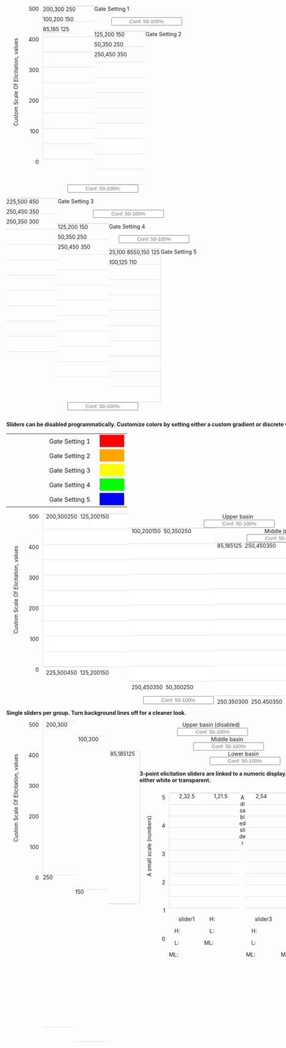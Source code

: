 
  <head>
    <link rel="stylesheet" type="text/css" href="https://code.jquery.com/ui/1.12.1/themes/base/jquery-ui.css"/>
    <script src="https://code.jquery.com/jquery-1.12.4.js"></script>
    <script src="https://code.jquery.com/ui/1.12.1/jquery-ui.js"></script>
    <script>
      function fourpointslider( id ) {
        // setup highlow range
          $( id + " .sliderpod" ).each(function( i ) {
             $(this).find( ".fourpointslider-vertical .highlow" ).each(function( j ) {
                // read initial values from markup and remove that
                var values = $( this ).text().split(',').map(Number);
                var min = parseFloat( $( this ).data("min") );
                var max = parseFloat( $( this ).data("max") );
                var step = parseFloat( $( this ).data("step") );
                var disab = $( this ).data("disabled");
                var disabled = (disab === 'TRUE' || disab === 'true' || disab === 1 || disab === '1' || disab === true);
                $( this ).empty().slider({
                  range: true,
                  min: min,
                  max: max,
                  step: step,
                  values: values,
                  animate: true,
                  disabled: disabled,
                  orientation: "vertical",
                  slide: function(event, ui) {
                    var ml = $(id + "ml" + i + "_" + j ).slider( "value");
                    if(ui.values[1] < ml | ui.values[0] > ml){
                       return false;
                    } else {
                      return ui.values;
                    }
                  },
                  stop: function(event, ui) {}
              });
            });
          });
          // setup ml point
          $( id + " .sliderpod" ).each(function( i ) {
              $(this).find( ".fourpointslider-vertical .ml" ).each(function( j ) {
                // read initial values from markup and remove that
                var value = parseFloat( $( this ).text() );
                var min = parseFloat( $( this ).data("min") );
                var max = parseFloat( $( this ).data("max") );
                var step = parseFloat( $( this ).data("step") );
                var disab = $( this ).data("disabled");
                var disabled = (disab === 'TRUE' || disab === 'true' || disab === 1 || disab === '1' || disab === true);
                $( this ).empty().slider({
                  value: value,
                  min: min,
                  max: max,
                  step: step,
                  animate: true,
                  disabled: disabled,
                  orientation: "vertical",
                  slide: function(event, ui) {
                    var high = $(id + "highlow" + i + "_" + j ).slider( "values", 1);
                    var low =  $(id + "highlow" + i + "_" + j ).slider( "values", 0);
                    if(ui.value > high | ui.value < low){
                       return false;
                    } else {
                      return ui.value;
                    }
                  },
                  stop: function(event, ui) {}
                });
             });
          });
        };
        function threepointslider( id ) {
        // setup highlow range
        $( id + " > span > span > .highlow" ).each(function( index ) {
          // read initial values from markup and remove that
          var values =  $( this ).text().split(',').map(Number);
          var minval = parseFloat( $( this ).data("min") );
          var maxval = parseFloat( $( this ).data("max") );
          var stepval = parseFloat( $( this ).data("step") );
          var disab = $( this ).data("disabled");
          var disabled = (disab === 'true' || disab === 1 || disab === '1' || disab === true);
          $( this ).empty().slider({
            range: true,
            min: minval,
            max: maxval,
            step: stepval,
            values: values,
            animate: true,
            disabled: disabled,
            orientation: "vertical",
            slide: function(event, ui) { 
              $( id + " .hlabel" + index ).html( $( id + "highlow" + index ).slider( "values", 1 ) );
              $( id + " .llabel" + index ).html( $( id + "highlow" + index ).slider( "values", 0 ) );
              var ml = $(id + "ml" + index ).slider( "value");
              if(ui.values[1] < ml | ui.values[0] > ml){
                 return false;
              } else {
                return ui.values;
              }
            },
            stop: function(event, ui) {},
            change: function(event, ui) {
              $( id + " .hlabel" + index ).html( $( id + "highlow" + index ).slider( "values", 1 ) );
              $( id + " .llabel" + index ).html( $( id + "highlow" + index ).slider( "values", 0 ) );
            }
          });
          $( id + " .hlabel" + index ).html( $( id + "highlow" + index ).slider( "values", 1 ) );
          $( id + " .llabel" + index ).html( $( id + "highlow" + index ).slider( "values", 0 ) );
        });
        // setup ml point
        $( id + " > span > span > .ml" ).each(function( index ) {
          // read initial values from markup and remove that
          var value = parseFloat( $( this ).text() );
          var minval = parseFloat( $( this ).data("min") );
          var maxval = parseFloat( $( this ).data("max") );
          var stepval = parseFloat( $( this ).data("step") );
          var disab = $( this ).data("disabled");
          var disabled = (disab === 'true' || disab === 1 || disab === '1' || disab === true);
          $( this ).empty().slider({
            value: value,
            min: minval,
            max: maxval,
            step: stepval,
            animate: true,
            disabled: disabled,
            orientation: "vertical",
            slide: function(event, ui) { 
              $( id + " .mllabel" + index ).html( $( id + "ml" + index ).slider( "value" ) );
              var high = $(id + "highlow" + index ).slider( "values", 1);
              var low =  $(id + "highlow" + index ).slider( "values", 0);
              if(ui.value > high | ui.value < low){
                 return false;
              } else {
                return ui.value;
              }
            },
            stop: function(event, ui) {},
            change: function(event, ui) {
              $( id + " .mllabel" + index ).html( $( id + "ml" + index ).slider( "value" ) );
            }
          });
          $( id + " .mllabel" + index ).html( $( id + "ml" + index ).slider( "value" ) );
        });
      };
    </script>
    <style>
      .text-bold {
        font-weight:bold;
      }
      
      table, td {
        border: none;
      }
      
      /*.threepointslider {*/
      /*  padding:1em;*/
      /*  border: 1px solid gray;*/
      /*}*/
      .threepointslider-vertical {
        float:left;
        border-bottom: 1px solid #ddd;
        margin-bottom: 8px;
      }
      .threepointslider-vertical-axis {
        float:left
      }
      .threepointslider > span {
        float:left;
      }
      .threepointslider .x-axislabel {
        text-align:center;
      }
      .threepointslider > span > p {
        clear:both;
        width:6em;
      }
      .threepointslider > span > p > input {
        width:3em;
      }
      .threepointslider .highlow {
        height:300px; 
        float:left; 
        margin:0px 0px 0px 25px;
      }
      /*    #eq > span > .highlow.ui-slider-vertical { */
      /*      width: 0.4em;*/
      /*    }*/
      .threepointslider .highlow .ui-slider-range { 
      /*  background: #729fcf !important; */
        width: 1em !important;
      }
      .threepointslider .highlow .ui-slider-handle { 
        border-color: #729fcf !important; 
      /*      border-radius: 0.7em;*/
      /*      width: 1.4em;*/
      /*      height:1.4em;*/
        border-radius: 0.1em !important;
        width: 1.25em !important;
        height:0.4em !important;
        margin-bottom: -.3em !important;
      }

      .threepointslider .ml {
        height:300px; 
        float:left; 
        margin:0px;
      }
      .threepointslider .ml.ui-slider-vertical { 
        border: none !important;
        background: transparent !important;
      }
      .ml > .ui-slider-handle { 
        width: 0 !important;
        height: 0 !important; 
        border-top: 0.7em solid transparent !important; 
        border-right: 1.4em solid red !important; 
        border-bottom: 0.7em solid transparent !important;
        border-left: 0em solid transparent !important;
        border-radius:0 !important;
        background:transparent !important;
        margin-bottom: -0.8em !important;
      }

      .threepointslider-vertical-ylab {
          margin: 0px 0px 0px 16px;
          float: left;
          width: 3em;
      }

      .threepointslider-vertical-ylab p {
          -ms-transform: rotate(270deg); /* IE 9 */
          -webkit-transform: rotate(270deg); /* Safari 3-8 */
          transform: rotate(270deg);
          margin: 0;
          text-align: center;
      }

      /*###############################*/
      /*Grouped sliders*/
      /*###############################*/
      .sliderpod {
        float:left;
      }

      .fourpointslider-vertical {
        float:left;
        border-bottom: 1px solid #ddd;
        margin-bottom: 8px;
      }
      .fourpointslider-vertical-axis {
        float:left
      }
      .fourpointslider-input > span {
        float:left;
      }
      .fourpointslider-input .x-axislabel {
        padding: 0px 8px;
        text-align:center;
        margin:0px;
      }
      .fourpointslider-input > span > p {
        clear:both;
      }
      .fourpointslider-input > span > p > input {
        max-width: 9em;
        width: 100%;
      }
      .fourpointslider-input .highlow {
        float:left; 
        margin:-1px 0px 0px 8px;
      }
      .fourpointslider-input .ml {
        float:left; 
        margin:-1px 0px 0px 0px;
      }
      .fourpointslider-input .ml.ui-slider-vertical { 
        border: none !important;
        background: transparent !important;
      }
      .fourpointslider-input > span > .sliderpod > span > .ml > .ui-slider-handle { 
        width: 0; 
        height: 0; 
        border-top: 0.7em solid transparent; 
        border-right: 1.4em solid red; 
        border-bottom: 0.7em solid transparent;
        border-left: 0em solid transparent;
        border-radius:0;
        background:transparent;
        margin-bottom: -0.8em;
      }
      .fourpointslider-input > span > .sliderpod > .fourpointslider-vertical > .highlow > .ui-slider-range { 
        width: 1em;
      }
      /*.fourpointslider-input .highlow.fourpointslider0 .ui-slider-range { */
      /*  background: #003366; */
      /*}*/
      /*.fourpointslider-input .highlow.fourpointslider1 .ui-slider-range { */
      /*  background: #66b3ff; */
      /*}*/
      /*.fourpointslider-input .highlow.fourpointslider2 .ui-slider-range { */
      /*  background: #9966ff; */
      /*}*/
      /*.fourpointslider-input .highlow.fourpointslider3 .ui-slider-range { */
      /*  background: #800080; */
      /*}*/
      /*.fourpointslider-input .highlow.fourpointslider4 .ui-slider-range { */
      /*  background: #f4c441; */
      /*}*/
      /*.fourpointslider-input .highlow.fourpointslider5 .ui-slider-range { */
      /*  background: #f46d41; */
      /*}*/
      /*.fourpointslider-input .highlow.fourpointslider6 .ui-slider-range { */
      /*  background: #f44141; */
      /*}*/
      /*.fourpointslider-input .highlow.fourpointslider7 .ui-slider-range { */
      /*  background: #f441a6; */
      /*}*/
      .fourpointslider-input  > span > .sliderpod > .fourpointslider-vertical > .highlow > .ui-slider-handle { 
        border-color: #729fcf; 
        border-radius: 0.1em;
        width: 1.25em;
        height:0.4em;
        margin-bottom: -.3em;
      }
      .fourpointslider-input  > span > .sliderpod {
          float:left;
          margin-top:10px;
          margin-bottom:20px;
          padding: 0em 1.5em;
      }
      .fourpointslider-input p {
          margin:0px;
      }
      .fourpointslider-vertical-axis p {
          margin:0px;
      }

      .fourpointslider-vertical-ylab {
          margin: 0px 0px 0px 16px;
          float: left;
          width: 3em;
      }

      .fourpointslider-vertical-ylab p {
          -ms-transform: rotate(270deg); /* IE 9 */
          -webkit-transform: rotate(270deg); /* Safari 3-8 */
          transform: rotate(270deg);
          margin: 0;
          text-align: center;
      }
    </style>
  </head>

  <body>
    <div class="container-fluid">
      <h2 style="text-align:center;">Input Sliders For Expert Elicitation</h2>
      <div class="row">
        <div class="col-sm-8" style="min-width:900px;">
          <p class="text-bold">4-point elicitation with repeating grouped categories: Each element on the x-axis contains any number of sub-elements (provided all elements have the same number of sub-elements).</p>
          <p class="text-bold">Default colors are a blue gradient. The ML cannot move beyond the H or L and vice-versa.</p>
          <div id="byGate" type="fourpointslider" style="" class="fourpointslider-input">
            <table>
              <tr>
                <td style="padding:0em 1em 0em 7em;">Upper basin</td>
                <td>
                  <div style="padding:8px;height:1em;width:3em;background-color:#0044B2;"></div>
                </td>
              </tr>
              <tr>
                <td style="padding:0em 1em 0em 7em;">Middle basin</td>
                <td>
                  <div style="padding:8px;height:1em;width:3em;background-color:#638DD2;"></div>
                </td>
              </tr>
              <tr>
                <td style="padding:0em 1em 0em 7em;">Lower basin</td>
                <td>
                  <div style="padding:8px;height:1em;width:3em;background-color:#C6D7F2;"></div>
                </td>
              </tr>
            </table>
            <style>#byGate .highlow.fourpointslider0 .ui-slider-range {background: #0044B2;}
    #byGate .highlow.fourpointslider1 .ui-slider-range {background: #638DD2;}
    #byGate .highlow.fourpointslider2 .ui-slider-range {background: #C6D7F2;}</style>
            <div class="fourpointslider-vertical-ylab" style="height:400px;">
              <p style="height:400px;width:400px;">Custom Scale Of Elicitation, values</p>
            </div>
            <div class="fourpointslider-vertical-axis" style="height:400px;">
              <div class="tick" style="height: 80px;padding-right:10px;text-align:right;">
                <p>500</p>
              </div>
              <div class="tick" style="height: 80px;padding-right:10px;text-align:right;">
                <p>400</p>
              </div>
              <div class="tick" style="height: 80px;padding-right:10px;text-align:right;">
                <p>300</p>
              </div>
              <div class="tick" style="height: 80px;padding-right:10px;text-align:right;">
                <p>200</p>
              </div>
              <div class="tick" style="height: 80px;padding-right:10px;text-align:right;">
                <p>100</p>
              </div>
              <div style="padding:0px 10px;text-align:right;">
                <p>0</p>
              </div>
            </div>
            <span style="width:9.6em;min-width:6em;">
              <span class="sliderpod" style="height:400px;width:9.6em;min-width:6em;background: repeating-linear-gradient(to bottom, #ddd, #ddd 1px, #00000000 1px, #00000000 10%);border-top:1px solid #ddd;border-bottom:1px solid #ddd;border-left:1px solid #ddd;">
                <span class="fourpointslider-vertical">
                  <span id="byGatehighlow0_0" class="highlow fourpointslider0" style="height:400px;" data-min="0" data-max="500" data-step="1" data-disabled="FALSE" data-name="Upper basin">200,300</span>
                  <span id="byGateml0_0" class="ml fourpointslider0" style="height:400px;" data-min="0" data-max="500" data-step="1" data-disabled="FALSE" data-name="Upper basin">250</span>
                </span>
                <span class="fourpointslider-vertical">
                  <span id="byGatehighlow0_1" class="highlow fourpointslider1" style="height:400px;" data-min="0" data-max="500" data-step="1" data-disabled="FALSE" data-name="Middle basin">100,200</span>
                  <span id="byGateml0_1" class="ml fourpointslider1" style="height:400px;" data-min="0" data-max="500" data-step="1" data-disabled="FALSE" data-name="Middle basin">150</span>
                </span>
                <span class="fourpointslider-vertical">
                  <span id="byGatehighlow0_2" class="highlow fourpointslider2" style="height:400px;" data-min="0" data-max="500" data-step="1" data-disabled="FALSE" data-name="Lower basin">85,185</span>
                  <span id="byGateml0_2" class="ml fourpointslider2" style="height:400px;" data-min="0" data-max="500" data-step="1" data-disabled="FALSE" data-name="Lower basin">125</span>
                </span>
              </span>
              <p class="x-axislabel">Gate Setting 1</p>
              <p style="text-align:center;">
                <input style="text-align:center;" type="text" placeholder="Conf: 50-100%"/>
              </p>
            </span>
            <span style="width:9.6em;min-width:6em;">
              <span class="sliderpod" style="height:400px;width:9.6em;min-width:6em;background: repeating-linear-gradient(to bottom, #ddd, #ddd 1px, #00000000 1px, #00000000 10%);border-top:1px solid #ddd;border-bottom:1px solid #ddd;">
                <span class="fourpointslider-vertical">
                  <span id="byGatehighlow1_0" class="highlow fourpointslider0" style="height:400px;" data-min="0" data-max="500" data-step="1" data-disabled="FALSE" data-name="Upper basin">125,200</span>
                  <span id="byGateml1_0" class="ml fourpointslider0" style="height:400px;" data-min="0" data-max="500" data-step="1" data-disabled="FALSE" data-name="Upper basin">150</span>
                </span>
                <span class="fourpointslider-vertical">
                  <span id="byGatehighlow1_1" class="highlow fourpointslider1" style="height:400px;" data-min="0" data-max="500" data-step="1" data-disabled="FALSE" data-name="Middle basin">50,350</span>
                  <span id="byGateml1_1" class="ml fourpointslider1" style="height:400px;" data-min="0" data-max="500" data-step="1" data-disabled="FALSE" data-name="Middle basin">250</span>
                </span>
                <span class="fourpointslider-vertical">
                  <span id="byGatehighlow1_2" class="highlow fourpointslider2" style="height:400px;" data-min="0" data-max="500" data-step="1" data-disabled="FALSE" data-name="Lower basin">250,450</span>
                  <span id="byGateml1_2" class="ml fourpointslider2" style="height:400px;" data-min="0" data-max="500" data-step="1" data-disabled="FALSE" data-name="Lower basin">350</span>
                </span>
              </span>
              <p class="x-axislabel">Gate Setting 2</p>
              <p style="text-align:center;">
                <input style="text-align:center;" type="text" placeholder="Conf: 50-100%"/>
              </p>
            </span>
            <span style="width:9.6em;min-width:6em;">
              <span class="sliderpod" style="height:400px;width:9.6em;min-width:6em;background: repeating-linear-gradient(to bottom, #ddd, #ddd 1px, #00000000 1px, #00000000 10%);border-top:1px solid #ddd;border-bottom:1px solid #ddd;">
                <span class="fourpointslider-vertical">
                  <span id="byGatehighlow2_0" class="highlow fourpointslider0" style="height:400px;" data-min="0" data-max="500" data-step="1" data-disabled="FALSE" data-name="Upper basin">225,500</span>
                  <span id="byGateml2_0" class="ml fourpointslider0" style="height:400px;" data-min="0" data-max="500" data-step="1" data-disabled="FALSE" data-name="Upper basin">450</span>
                </span>
                <span class="fourpointslider-vertical">
                  <span id="byGatehighlow2_1" class="highlow fourpointslider1" style="height:400px;" data-min="0" data-max="500" data-step="1" data-disabled="FALSE" data-name="Middle basin">250,450</span>
                  <span id="byGateml2_1" class="ml fourpointslider1" style="height:400px;" data-min="0" data-max="500" data-step="1" data-disabled="FALSE" data-name="Middle basin">350</span>
                </span>
                <span class="fourpointslider-vertical">
                  <span id="byGatehighlow2_2" class="highlow fourpointslider2" style="height:400px;" data-min="0" data-max="500" data-step="1" data-disabled="FALSE" data-name="Lower basin">250,350</span>
                  <span id="byGateml2_2" class="ml fourpointslider2" style="height:400px;" data-min="0" data-max="500" data-step="1" data-disabled="FALSE" data-name="Lower basin">300</span>
                </span>
              </span>
              <p class="x-axislabel">Gate Setting 3</p>
              <p style="text-align:center;">
                <input style="text-align:center;" type="text" placeholder="Conf: 50-100%"/>
              </p>
            </span>
            <span style="width:9.6em;min-width:6em;">
              <span class="sliderpod" style="height:400px;width:9.6em;min-width:6em;background: repeating-linear-gradient(to bottom, #ddd, #ddd 1px, #00000000 1px, #00000000 10%);border-top:1px solid #ddd;border-bottom:1px solid #ddd;">
                <span class="fourpointslider-vertical">
                  <span id="byGatehighlow3_0" class="highlow fourpointslider0" style="height:400px;" data-min="0" data-max="500" data-step="1" data-disabled="FALSE" data-name="Upper basin">125,200</span>
                  <span id="byGateml3_0" class="ml fourpointslider0" style="height:400px;" data-min="0" data-max="500" data-step="1" data-disabled="FALSE" data-name="Upper basin">150</span>
                </span>
                <span class="fourpointslider-vertical">
                  <span id="byGatehighlow3_1" class="highlow fourpointslider1" style="height:400px;" data-min="0" data-max="500" data-step="1" data-disabled="FALSE" data-name="Middle basin">50,350</span>
                  <span id="byGateml3_1" class="ml fourpointslider1" style="height:400px;" data-min="0" data-max="500" data-step="1" data-disabled="FALSE" data-name="Middle basin">250</span>
                </span>
                <span class="fourpointslider-vertical">
                  <span id="byGatehighlow3_2" class="highlow fourpointslider2" style="height:400px;" data-min="0" data-max="500" data-step="1" data-disabled="FALSE" data-name="Lower basin">250,450</span>
                  <span id="byGateml3_2" class="ml fourpointslider2" style="height:400px;" data-min="0" data-max="500" data-step="1" data-disabled="FALSE" data-name="Lower basin">350</span>
                </span>
              </span>
              <p class="x-axislabel">Gate Setting 4</p>
              <p style="text-align:center;">
                <input style="text-align:center;" type="text" placeholder="Conf: 50-100%"/>
              </p>
            </span>
            <span style="width:9.6em;min-width:6em;">
              <span class="sliderpod" style="height:400px;width:9.6em;min-width:6em;background: repeating-linear-gradient(to bottom, #ddd, #ddd 1px, #00000000 1px, #00000000 10%);border-top:1px solid #ddd;border-bottom:1px solid #ddd;border-right:1px solid #ddd;">
                <span class="fourpointslider-vertical">
                  <span id="byGatehighlow4_0" class="highlow fourpointslider0" style="height:400px;" data-min="0" data-max="500" data-step="1" data-disabled="FALSE" data-name="Upper basin">25,100</span>
                  <span id="byGateml4_0" class="ml fourpointslider0" style="height:400px;" data-min="0" data-max="500" data-step="1" data-disabled="FALSE" data-name="Upper basin">85</span>
                </span>
                <span class="fourpointslider-vertical">
                  <span id="byGatehighlow4_1" class="highlow fourpointslider1" style="height:400px;" data-min="0" data-max="500" data-step="1" data-disabled="FALSE" data-name="Middle basin">50,150</span>
                  <span id="byGateml4_1" class="ml fourpointslider1" style="height:400px;" data-min="0" data-max="500" data-step="1" data-disabled="FALSE" data-name="Middle basin">125</span>
                </span>
                <span class="fourpointslider-vertical">
                  <span id="byGatehighlow4_2" class="highlow fourpointslider2" style="height:400px;" data-min="0" data-max="500" data-step="1" data-disabled="FALSE" data-name="Lower basin">100,125</span>
                  <span id="byGateml4_2" class="ml fourpointslider2" style="height:400px;" data-min="0" data-max="500" data-step="1" data-disabled="FALSE" data-name="Lower basin">110</span>
                </span>
              </span>
              <p class="x-axislabel">Gate Setting 5</p>
              <p style="text-align:center;">
                <input style="text-align:center;" type="text" placeholder="Conf: 50-100%"/>
              </p>
            </span>
            <script type="text/javascript">fourpointslider( '#byGate' );</script>
          </div>
        </div>
        <div class="col-sm-8" style="min-width:900px;">
          <div class="well" style="overflow:hidden;">
            <p class="text-bold">Sliders can be disabled programmatically. Customize colors by setting either a custom gradient or discrete values.</p>
            <div id="byBasin" type="fourpointslider" style="" class="fourpointslider-input">
              <table>
                <tr>
                  <td style="padding:0em 1em 0em 7em;">Gate Setting 1</td>
                  <td>
                    <div style="padding:8px;height:1em;width:3em;background-color:#FF0000;"></div>
                  </td>
                </tr>
                <tr>
                  <td style="padding:0em 1em 0em 7em;">Gate Setting 2</td>
                  <td>
                    <div style="padding:8px;height:1em;width:3em;background-color:#FFA500;"></div>
                  </td>
                </tr>
                <tr>
                  <td style="padding:0em 1em 0em 7em;">Gate Setting 3</td>
                  <td>
                    <div style="padding:8px;height:1em;width:3em;background-color:#FFFF00;"></div>
                  </td>
                </tr>
                <tr>
                  <td style="padding:0em 1em 0em 7em;">Gate Setting 4</td>
                  <td>
                    <div style="padding:8px;height:1em;width:3em;background-color:#00FF00;"></div>
                  </td>
                </tr>
                <tr>
                  <td style="padding:0em 1em 0em 7em;">Gate Setting 5</td>
                  <td>
                    <div style="padding:8px;height:1em;width:3em;background-color:#0000FF;"></div>
                  </td>
                </tr>
              </table>
              <style>#byBasin .highlow.fourpointslider0 .ui-slider-range {background: #FF0000;}
    #byBasin .highlow.fourpointslider1 .ui-slider-range {background: #FFA500;}
    #byBasin .highlow.fourpointslider2 .ui-slider-range {background: #FFFF00;}
    #byBasin .highlow.fourpointslider3 .ui-slider-range {background: #00FF00;}
    #byBasin .highlow.fourpointslider4 .ui-slider-range {background: #0000FF;}</style>
              <div class="fourpointslider-vertical-ylab" style="height:400px;">
                <p style="height:400px;width:400px;">Custom Scale Of Elicitation, values</p>
              </div>
              <div class="fourpointslider-vertical-axis" style="height:400px;">
                <div class="tick" style="height: 80px;padding-right:10px;text-align:right;">
                  <p>500</p>
                </div>
                <div class="tick" style="height: 80px;padding-right:10px;text-align:right;">
                  <p>400</p>
                </div>
                <div class="tick" style="height: 80px;padding-right:10px;text-align:right;">
                  <p>300</p>
                </div>
                <div class="tick" style="height: 80px;padding-right:10px;text-align:right;">
                  <p>200</p>
                </div>
                <div class="tick" style="height: 80px;padding-right:10px;text-align:right;">
                  <p>100</p>
                </div>
                <div style="padding:0px 10px;text-align:right;">
                  <p>0</p>
                </div>
              </div>
              <span style="width:16em;min-width:6em;">
                <span class="sliderpod" style="height:400px;width:16em;min-width:6em;background: repeating-linear-gradient(to bottom, #ddd, #ddd 1px, #fff 1px, #fff 10%);border-top:1px solid #ddd;border-bottom:1px solid #ddd;border-left:1px solid #ddd;">
                  <span class="fourpointslider-vertical">
                    <span id="byBasinhighlow0_0" class="highlow fourpointslider0" style="height:400px;" data-min="0" data-max="500" data-step="1" data-disabled="1" data-name="Gate Setting 1">200,300</span>
                    <span id="byBasinml0_0" class="ml fourpointslider0" style="height:400px;" data-min="0" data-max="500" data-step="1" data-disabled="1" data-name="Gate Setting 1">250</span>
                  </span>
                  <span class="fourpointslider-vertical">
                    <span id="byBasinhighlow0_1" class="highlow fourpointslider1" style="height:400px;" data-min="0" data-max="500" data-step="1" data-disabled="FALSE" data-name="Gate Setting 2">125,200</span>
                    <span id="byBasinml0_1" class="ml fourpointslider1" style="height:400px;" data-min="0" data-max="500" data-step="1" data-disabled="FALSE" data-name="Gate Setting 2">150</span>
                  </span>
                  <span class="fourpointslider-vertical">
                    <span id="byBasinhighlow0_2" class="highlow fourpointslider2" style="height:400px;" data-min="0" data-max="500" data-step="1" data-disabled="FALSE" data-name="Gate Setting 3">225,500</span>
                    <span id="byBasinml0_2" class="ml fourpointslider2" style="height:400px;" data-min="0" data-max="500" data-step="1" data-disabled="FALSE" data-name="Gate Setting 3">450</span>
                  </span>
                  <span class="fourpointslider-vertical">
                    <span id="byBasinhighlow0_3" class="highlow fourpointslider3" style="height:400px;" data-min="0" data-max="500" data-step="1" data-disabled="FALSE" data-name="Gate Setting 4">125,200</span>
                    <span id="byBasinml0_3" class="ml fourpointslider3" style="height:400px;" data-min="0" data-max="500" data-step="1" data-disabled="FALSE" data-name="Gate Setting 4">150</span>
                  </span>
                  <span class="fourpointslider-vertical">
                    <span id="byBasinhighlow0_4" class="highlow fourpointslider4" style="height:400px;" data-min="0" data-max="500" data-step="1" data-disabled="FALSE" data-name="Gate Setting 5">25,100</span>
                    <span id="byBasinml0_4" class="ml fourpointslider4" style="height:400px;" data-min="0" data-max="500" data-step="1" data-disabled="FALSE" data-name="Gate Setting 5">85</span>
                  </span>
                </span>
                <p class="x-axislabel">Upper basin</p>
                <p style="text-align:center;">
                  <input style="text-align:center;" type="text" placeholder="Conf: 50-100%"/>
                </p>
              </span>
              <span style="width:16em;min-width:6em;">
                <span class="sliderpod" style="height:400px;width:16em;min-width:6em;background: repeating-linear-gradient(to bottom, #ddd, #ddd 1px, #fff 1px, #fff 10%);border-top:1px solid #ddd;border-bottom:1px solid #ddd;">
                  <span class="fourpointslider-vertical">
                    <span id="byBasinhighlow1_0" class="highlow fourpointslider0" style="height:400px;" data-min="0" data-max="500" data-step="1" data-disabled="FALSE" data-name="Gate Setting 1">100,200</span>
                    <span id="byBasinml1_0" class="ml fourpointslider0" style="height:400px;" data-min="0" data-max="500" data-step="1" data-disabled="FALSE" data-name="Gate Setting 1">150</span>
                  </span>
                  <span class="fourpointslider-vertical">
                    <span id="byBasinhighlow1_1" class="highlow fourpointslider1" style="height:400px;" data-min="0" data-max="500" data-step="1" data-disabled="FALSE" data-name="Gate Setting 2">50,350</span>
                    <span id="byBasinml1_1" class="ml fourpointslider1" style="height:400px;" data-min="0" data-max="500" data-step="1" data-disabled="FALSE" data-name="Gate Setting 2">250</span>
                  </span>
                  <span class="fourpointslider-vertical">
                    <span id="byBasinhighlow1_2" class="highlow fourpointslider2" style="height:400px;" data-min="0" data-max="500" data-step="1" data-disabled="FALSE" data-name="Gate Setting 3">250,450</span>
                    <span id="byBasinml1_2" class="ml fourpointslider2" style="height:400px;" data-min="0" data-max="500" data-step="1" data-disabled="FALSE" data-name="Gate Setting 3">350</span>
                  </span>
                  <span class="fourpointslider-vertical">
                    <span id="byBasinhighlow1_3" class="highlow fourpointslider3" style="height:400px;" data-min="0" data-max="500" data-step="1" data-disabled="FALSE" data-name="Gate Setting 4">50,350</span>
                    <span id="byBasinml1_3" class="ml fourpointslider3" style="height:400px;" data-min="0" data-max="500" data-step="1" data-disabled="FALSE" data-name="Gate Setting 4">250</span>
                  </span>
                  <span class="fourpointslider-vertical">
                    <span id="byBasinhighlow1_4" class="highlow fourpointslider4" style="height:400px;" data-min="0" data-max="500" data-step="1" data-disabled="FALSE" data-name="Gate Setting 5">50,150</span>
                    <span id="byBasinml1_4" class="ml fourpointslider4" style="height:400px;" data-min="0" data-max="500" data-step="1" data-disabled="FALSE" data-name="Gate Setting 5">125</span>
                  </span>
                </span>
                <p class="x-axislabel">Middle basin</p>
                <p style="text-align:center;">
                  <input style="text-align:center;" type="text" placeholder="Conf: 50-100%"/>
                </p>
              </span>
              <span style="width:16em;min-width:6em;">
                <span class="sliderpod" style="height:400px;width:16em;min-width:6em;background: repeating-linear-gradient(to bottom, #ddd, #ddd 1px, #fff 1px, #fff 10%);border-top:1px solid #ddd;border-bottom:1px solid #ddd;border-right:1px solid #ddd;">
                  <span class="fourpointslider-vertical">
                    <span id="byBasinhighlow2_0" class="highlow fourpointslider0" style="height:400px;" data-min="0" data-max="500" data-step="1" data-disabled="FALSE" data-name="Gate Setting 1">85,185</span>
                    <span id="byBasinml2_0" class="ml fourpointslider0" style="height:400px;" data-min="0" data-max="500" data-step="1" data-disabled="FALSE" data-name="Gate Setting 1">125</span>
                  </span>
                  <span class="fourpointslider-vertical">
                    <span id="byBasinhighlow2_1" class="highlow fourpointslider1" style="height:400px;" data-min="0" data-max="500" data-step="1" data-disabled="FALSE" data-name="Gate Setting 2">250,450</span>
                    <span id="byBasinml2_1" class="ml fourpointslider1" style="height:400px;" data-min="0" data-max="500" data-step="1" data-disabled="FALSE" data-name="Gate Setting 2">350</span>
                  </span>
                  <span class="fourpointslider-vertical">
                    <span id="byBasinhighlow2_2" class="highlow fourpointslider2" style="height:400px;" data-min="0" data-max="500" data-step="1" data-disabled="FALSE" data-name="Gate Setting 3">250,350</span>
                    <span id="byBasinml2_2" class="ml fourpointslider2" style="height:400px;" data-min="0" data-max="500" data-step="1" data-disabled="FALSE" data-name="Gate Setting 3">300</span>
                  </span>
                  <span class="fourpointslider-vertical">
                    <span id="byBasinhighlow2_3" class="highlow fourpointslider3" style="height:400px;" data-min="0" data-max="500" data-step="1" data-disabled="FALSE" data-name="Gate Setting 4">250,450</span>
                    <span id="byBasinml2_3" class="ml fourpointslider3" style="height:400px;" data-min="0" data-max="500" data-step="1" data-disabled="FALSE" data-name="Gate Setting 4">350</span>
                  </span>
                  <span class="fourpointslider-vertical">
                    <span id="byBasinhighlow2_4" class="highlow fourpointslider4" style="height:400px;" data-min="0" data-max="500" data-step="1" data-disabled="FALSE" data-name="Gate Setting 5">100,125</span>
                    <span id="byBasinml2_4" class="ml fourpointslider4" style="height:400px;" data-min="0" data-max="500" data-step="1" data-disabled="FALSE" data-name="Gate Setting 5">110</span>
                  </span>
                </span>
                <p class="x-axislabel">Lower basin</p>
                <p style="text-align:center;">
                  <input style="text-align:center;" type="text" placeholder="Conf: 50-100%"/>
                </p>
              </span>
              <script type="text/javascript">fourpointslider( '#byBasin' );</script>
            </div>
          </div>
        </div>
        <div class="col-sm-8" style="min-width:900px;">
          <p class="text-bold">Single sliders per group. Turn background lines off for a cleaner look.</p>
          <div id="singles" type="fourpointslider" style="" class="fourpointslider-input">
            <style>#singles .highlow.fourpointslider0 .ui-slider-range {background: #0044B2;}</style>
            <div class="fourpointslider-vertical-ylab" style="height:400px;">
              <p style="height:400px;width:400px;">Custom Scale Of Elicitation, values</p>
            </div>
            <div class="fourpointslider-vertical-axis" style="height:400px;">
              <div class="tick" style="height: 80px;padding-right:10px;text-align:right;">
                <p>500</p>
              </div>
              <div class="tick" style="height: 80px;padding-right:10px;text-align:right;">
                <p>400</p>
              </div>
              <div class="tick" style="height: 80px;padding-right:10px;text-align:right;">
                <p>300</p>
              </div>
              <div class="tick" style="height: 80px;padding-right:10px;text-align:right;">
                <p>200</p>
              </div>
              <div class="tick" style="height: 80px;padding-right:10px;text-align:right;">
                <p>100</p>
              </div>
              <div style="padding:0px 10px;text-align:right;">
                <p>0</p>
              </div>
            </div>
            <span style="width:3.2em;min-width:6em;">
              <span class="sliderpod" style="height:400px;width:3.2em;min-width:6em;background:#00000000;border-top:1px solid #ddd;border-bottom:1px solid #ddd;border-left:1px solid #ddd;">
                <span class="fourpointslider-vertical">
                  <span id="singleshighlow0_0" class="highlow fourpointslider0" style="height:400px;" data-min="0" data-max="500" data-step="1" data-disabled="1" data-name="Gate Setting 1">200,300</span>
                  <span id="singlesml0_0" class="ml fourpointslider0" style="height:400px;" data-min="0" data-max="500" data-step="1" data-disabled="1" data-name="Gate Setting 1">250</span>
                </span>
              </span>
              <p class="x-axislabel">Upper basin (disabled)</p>
              <p style="text-align:center;">
                <input style="text-align:center;" type="text" placeholder="Conf: 50-100%"/>
              </p>
            </span>
            <span style="width:3.2em;min-width:6em;">
              <span class="sliderpod" style="height:400px;width:3.2em;min-width:6em;background:#00000000;border-top:1px solid #ddd;border-bottom:1px solid #ddd;">
                <span class="fourpointslider-vertical">
                  <span id="singleshighlow1_0" class="highlow fourpointslider0" style="height:400px;" data-min="0" data-max="500" data-step="1" data-disabled="FALSE" data-name="Gate Setting 1">100,200</span>
                  <span id="singlesml1_0" class="ml fourpointslider0" style="height:400px;" data-min="0" data-max="500" data-step="1" data-disabled="FALSE" data-name="Gate Setting 1">150</span>
                </span>
              </span>
              <p class="x-axislabel">Middle basin</p>
              <p style="text-align:center;">
                <input style="text-align:center;" type="text" placeholder="Conf: 50-100%"/>
              </p>
            </span>
            <span style="width:3.2em;min-width:6em;">
              <span class="sliderpod" style="height:400px;width:3.2em;min-width:6em;background:#00000000;border-top:1px solid #ddd;border-bottom:1px solid #ddd;border-right:1px solid #ddd;">
                <span class="fourpointslider-vertical">
                  <span id="singleshighlow2_0" class="highlow fourpointslider0" style="height:400px;" data-min="0" data-max="500" data-step="1" data-disabled="FALSE" data-name="Gate Setting 1">85,185</span>
                  <span id="singlesml2_0" class="ml fourpointslider0" style="height:400px;" data-min="0" data-max="500" data-step="1" data-disabled="FALSE" data-name="Gate Setting 1">125</span>
                </span>
              </span>
              <p class="x-axislabel">Lower basin</p>
              <p style="text-align:center;">
                <input style="text-align:center;" type="text" placeholder="Conf: 50-100%"/>
              </p>
            </span>
            <script type="text/javascript">fourpointslider( '#singles' );</script>
          </div>
        </div>
        <div class="col-sm-8" style="min-width:900px;">
          <div class="well" style="overflow:hidden;">
            <p class="text-bold">3-point elicitation sliders are linked to a numeric display. Backgrounds can be either white or transparent.</p>
            <div id="threepointers" type="threepointslider" style="display:inline-flex;" class="form-group shiny-input-container threepointslider">
              <style>#threepointers .highlow .ui-slider-range {background: #0044b2;}</style>
              <div class="threepointslider-vertical-ylab" style="height:300px;">
                <p style="height:300px;width:300px;">A small scale (numbers)</p>
              </div>
              <div class="threepointslider-vertical-axis">
                <div class="tick" style="height: 60px;padding-right:10px;text-align:right;">
                  <p>5</p>
                </div>
                <div class="tick" style="height: 60px;padding-right:10px;text-align:right;">
                  <p>4</p>
                </div>
                <div class="tick" style="height: 60px;padding-right:10px;text-align:right;">
                  <p>3</p>
                </div>
                <div class="tick" style="height: 60px;padding-right:10px;text-align:right;">
                  <p>2</p>
                </div>
                <div class="tick" style="height: 60px;padding-right:10px;text-align:right;">
                  <p>1</p>
                </div>
                <div style="padding-right:10px;text-align:right;">
                  <p>0</p>
                </div>
              </div>
              <span>
                <span class="threepointslider-vertical" style="width:6.5em;height:300px;margin-top:10px;margin-bottom:20px;background: repeating-linear-gradient(to bottom, #ddd, #ddd 1px, #00000000 1px, #00000000 10%);border-top:1px solid #ddd;border-bottom:1px solid #ddd;border-left:1px solid #ddd;">
                  <span id="threepointershighlow0" class="highlow" style="height:300px;" data-min="0" data-max="5" data-step="0.1" data-disabled>2,3</span>
                  <span id="threepointersml0" class="ml" style="height:300px;" data-min="0" data-max="5" data-step="0.1" data-disabled>2.5</span>
                </span>
                <p class="x-axislabel">slider1</p>
                <p>
                  <p style="padding-left:1em;display:inline;">H:</p>
                  <p class="hlabel0" id="threepointershlabel0" style="display:inline; color:#f6931f; font-weight:bold;"></p>
                </p>
                <p>
                  <p style="padding-left:1em;display:inline;">L:</p>
                  <p class="llabel0" id="threepointersllabel0" style="display:inline; color:#f6931f; font-weight:bold;"></p>
                </p>
                <p>
                  <p style="display:inline;">ML:</p>
                  <p class="mllabel0" id="threepointersmllabel0" style="display:inline; color:#f6931f; font-weight:bold;"></p>
                </p>
              </span>
              <span>
                <span class="threepointslider-vertical" style="width:6.5em;height:300px;margin-top:10px;margin-bottom:20px;background: repeating-linear-gradient(to bottom, #ddd, #ddd 1px, #00000000 1px, #00000000 10%);border-top:1px solid #ddd;border-bottom:1px solid #ddd;">
                  <span id="threepointershighlow1" class="highlow" style="height:300px;" data-min="0" data-max="5" data-step="0.1" data-disabled="1">1,2</span>
                  <span id="threepointersml1" class="ml" style="height:300px;" data-min="0" data-max="5" data-step="0.1" data-disabled="1">1.5</span>
                </span>
                <p class="x-axislabel">A disabled slider</p>
                <p>
                  <p style="padding-left:1em;display:inline;">H:</p>
                  <p class="hlabel1" id="threepointershlabel1" style="display:inline; color:#f6931f; font-weight:bold;"></p>
                </p>
                <p>
                  <p style="padding-left:1em;display:inline;">L:</p>
                  <p class="llabel1" id="threepointersllabel1" style="display:inline; color:#f6931f; font-weight:bold;"></p>
                </p>
                <p>
                  <p style="display:inline;">ML:</p>
                  <p class="mllabel1" id="threepointersmllabel1" style="display:inline; color:#f6931f; font-weight:bold;"></p>
                </p>
              </span>
              <span>
                <span class="threepointslider-vertical" style="width:6.5em;height:300px;margin-top:10px;margin-bottom:20px;background: repeating-linear-gradient(to bottom, #ddd, #ddd 1px, #00000000 1px, #00000000 10%);border-top:1px solid #ddd;border-bottom:1px solid #ddd;">
                  <span id="threepointershighlow2" class="highlow" style="height:300px;" data-min="0" data-max="5" data-step="0.1" data-disabled>2,5</span>
                  <span id="threepointersml2" class="ml" style="height:300px;" data-min="0" data-max="5" data-step="0.1" data-disabled>4</span>
                </span>
                <p class="x-axislabel">slider3</p>
                <p>
                  <p style="padding-left:1em;display:inline;">H:</p>
                  <p class="hlabel2" id="threepointershlabel2" style="display:inline; color:#f6931f; font-weight:bold;"></p>
                </p>
                <p>
                  <p style="padding-left:1em;display:inline;">L:</p>
                  <p class="llabel2" id="threepointersllabel2" style="display:inline; color:#f6931f; font-weight:bold;"></p>
                </p>
                <p>
                  <p style="display:inline;">ML:</p>
                  <p class="mllabel2" id="threepointersmllabel2" style="display:inline; color:#f6931f; font-weight:bold;"></p>
                </p>
              </span>
              <span>
                <span class="threepointslider-vertical" style="width:6.5em;height:300px;margin-top:10px;margin-bottom:20px;background: repeating-linear-gradient(to bottom, #ddd, #ddd 1px, #00000000 1px, #00000000 10%);border-top:1px solid #ddd;border-bottom:1px solid #ddd;border-right:1px solid #ddd;">
                  <span id="threepointershighlow3" class="highlow" style="height:300px;" data-min="0" data-max="5" data-step="0.1" data-disabled>2.5,3</span>
                  <span id="threepointersml3" class="ml" style="height:300px;" data-min="0" data-max="5" data-step="0.1" data-disabled>2.75</span>
                </span>
                <p class="x-axislabel">slider4</p>
                <p>
                  <p style="padding-left:1em;display:inline;">H:</p>
                  <p class="hlabel3" id="threepointershlabel3" style="display:inline; color:#f6931f; font-weight:bold;"></p>
                </p>
                <p>
                  <p style="padding-left:1em;display:inline;">L:</p>
                  <p class="llabel3" id="threepointersllabel3" style="display:inline; color:#f6931f; font-weight:bold;"></p>
                </p>
                <p>
                  <p style="display:inline;">ML:</p>
                  <p class="mllabel3" id="threepointersmllabel3" style="display:inline; color:#f6931f; font-weight:bold;"></p>
                </p>
              </span>
              <script type="text/javascript">threepointslider( '#threepointers' );</script>
            </div>
          </div>
        </div>
        <div style="min-height:200px;"></div>
      </div>
    </div>
  </body>
</html>
